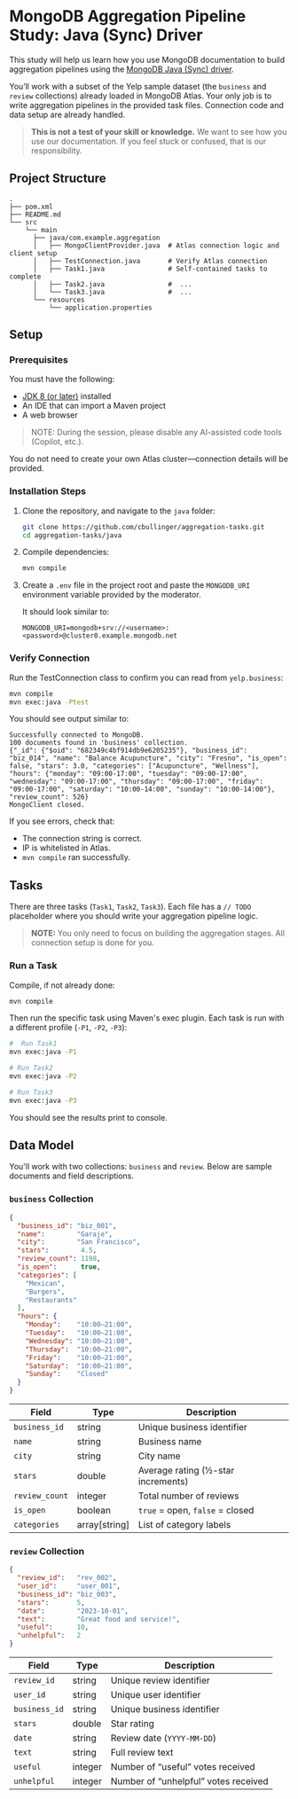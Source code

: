 # MongoDB Aggregation Pipeline Study: Java (Sync) Driver

This study will help us learn how you use MongoDB documentation to build aggregation pipelines using the [MongoDB Java (Sync) driver](https://www.mongodb.com/docs/drivers/java/sync/current/).

You’ll work with a subset of the Yelp sample dataset (the `business` and `review` collections) already loaded in MongoDB Atlas. 
Your only job is to write aggregation pipelines in the provided task files. Connection code and data setup are already handled.

> **This is not a test of your skill or knowledge.** We want to see how you use our documentation. If you feel stuck or confused, that is our responsibility.

## Project Structure

```text
.
├── pom.xml
├── README.md
└── src
    └── main
      ├── java/com.example.aggregation
      │   ├── MongoClientProvider.java  # Atlas connection logic and client setup
      │   ├── TestConnection.java       # Verify Atlas connection
      │   ├── Task1.java                # Self-contained tasks to complete
      │   ├── Task2.java                #  ...
      │   └── Task3.java                #  ...
      └── resources
          └── application.properties     
```

## Setup

### Prerequisites

You must have the following:
- [JDK 8 (or later)](https://www.oracle.com/java/technologies/javase-downloads.html) installed
- An IDE that can import a Maven project
- A web browser

> NOTE: During the session, please disable any AI-assisted code tools (Copilot, etc.).

You do not need to create your own Atlas cluster—connection details will be provided.

### Installation Steps

1. Clone the repository, and navigate to the `java` folder:
   ```bash
   git clone https://github.com/cbullinger/aggregation-tasks.git 
   cd aggregation-tasks/java
   ```

2. Compile dependencies:

    ```bash
   mvn compile 
   ```
3. Create a `.env` file in the project root and paste the `MONGODB_URI` environment variable provided by the moderator. 

   It should look similar to:

   ```text
   MONGODB_URI=mongodb+srv://<username>:<password>@cluster0.example.mongodb.net
   ```

### Verify Connection

Run the TestConnection class to confirm you can read from `yelp.business`:

```bash
mvn compile
mvn exec:java -Ptest
```

You should see output similar to:

```text
Successfully connected to MongoDB.
100 documents found in 'business' collection.
{"_id": {"$oid": "682349c4bf914db9e6205235"}, "business_id": "biz_014", "name": "Balance Acupuncture", "city": "Fresno", "is_open": false, "stars": 3.0, "categories": ["Acupuncture", "Wellness"], "hours": {"monday": "09:00-17:00", "tuesday": "09:00-17:00", "wednesday": "09:00-17:00", "thursday": "09:00-17:00", "friday": "09:00-17:00", "saturday": "10:00-14:00", "sunday": "10:00-14:00"}, "review_count": 526}
MongoClient closed.
```

If you see errors, check that:

- The connection string is correct.
- IP is whitelisted in Atlas.
- `mvn compile` ran successfully.

## Tasks

There are three tasks (`Task1`, `Task2`, `Task3`). 
Each file has a `// TODO` placeholder where you should write your aggregation pipeline logic.

> **NOTE:** You only need to focus on building the aggregation stages. All connection setup is done for you.

### Run a Task

Compile, if not already done:

```bash
mvn compile
```
Then run the specific task using Maven's exec plugin. Each task is run with a different profile (`-P1`, `-P2`, `-P3`):

```bash
#  Run Task1
mvn exec:java -P1

# Run Task2
mvn exec:java -P2

# Run Task3 
mvn exec:java -P3
```

You should see the results print to console.

## Data Model

You'll work with two collections: `business` and `review`. Below are sample documents and field descriptions.

### `business` Collection

```json
{
  "business_id": "biz_001",
  "name":        "Garaje",
  "city":        "San Francisco",
  "stars":        4.5,
  "review_count": 1198,
  "is_open":      true,
  "categories": [
    "Mexican",
    "Burgers",
    "Restaurants"
  ],
  "hours": {
    "Monday":    "10:00–21:00",
    "Tuesday":   "10:00–21:00",
    "Wednesday": "10:00–21:00",
    "Thursday":  "10:00–21:00",
    "Friday":    "10:00–21:00",
    "Saturday":  "10:00–21:00",
    "Sunday":    "Closed"
  }
}
```

| Field          | Type           | Description                        |
| -------------- |----------------| ---------------------------------- |
| `business_id`  | string         | Unique business identifier         |
| `name`         | string         | Business name                      |
| `city`         | string         | City name                          |
| `stars`        | double         | Average rating (½-star increments) |
| `review_count` | integer        | Total number of reviews            |
| `is_open`      | boolean        | `true` = open, `false` = closed    |
| `categories`   | array\[string] | List of category labels            |

### `review` Collection

```json
{
  "review_id":   "rev_002",
  "user_id":     "user_001",
  "business_id": "biz_003",
  "stars":       5,
  "date":        "2023-10-01",
  "text":        "Great food and service!",
  "useful":      10,
  "unhelpful":   2
}
```

| Field         | Type    | Description                          |
| ------------- |---------| ------------------------------------ |
| `review_id`   | string  | Unique review identifier             |
| `user_id`     | string  | Unique user identifier               |
| `business_id` | string  | Unique business identifier           |
| `stars`       | double  | Star rating                          |
| `date`        | string  | Review date (`YYYY-MM-DD`)           |
| `text`        | string  | Full review text                     |
| `useful`      | integer | Number of “useful” votes received    |
| `unhelpful`   | integer | Number of “unhelpful” votes received |
